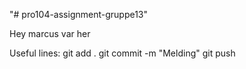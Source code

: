 "# pro104-assignment-gruppe13" 

Hey marcus var her


Useful lines:
git add .
git commit -m "Melding"
git push
